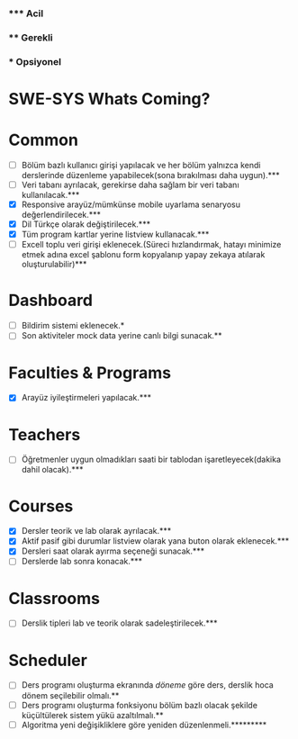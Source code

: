### *** Acil 
### **  Gerekli 
### *   Opsiyonel

# SWE-SYS Whats Coming?

# Common

- [ ]  Bölüm bazlı kullanıcı girişi yapılacak ve her bölüm yalnızca kendi derslerinde düzenleme yapabilecek(sona bırakılması daha uygun).***
- [ ]  Veri tabanı ayrılacak, gerekirse daha sağlam bir veri tabanı kullanılacak.***
- [x]  Responsive arayüz/mümkünse mobile uyarlama senaryosu değerlendirilecek.***
- [x]  Dil Türkçe olarak değiştirilecek.***
- [x]  Tüm program kartlar yerine listview kullanacak.***
- [ ]  Excell toplu veri girişi eklenecek.(Süreci hızlandırmak, hatayı minimize etmek adına excel şablonu form kopyalanıp yapay zekaya atılarak oluşturulabilir)***

# Dashboard

- [ ]  Bildirim sistemi eklenecek.*
- [ ]  Son aktiviteler mock data yerine canlı bilgi sunacak.**

# Faculties & Programs

- [x]  Arayüz iyileştirmeleri yapılacak.***

# Teachers

- [ ]  Öğretmenler uygun olmadıkları saati bir tablodan işaretleyecek(dakika dahil olacak).***

# Courses

- [x]  Dersler teorik ve lab olarak ayrılacak.***
- [x]  Aktif pasif gibi durumlar listview olarak yana buton olarak eklenecek.***
- [x]  Dersleri saat olarak ayırma seçeneği sunacak.***
- [ ]  Derslerde lab sonra konacak.***

# Classrooms

- [ ]  Derslik tipleri lab ve teorik olarak sadeleştirilecek.***

# Scheduler

- [ ]  Ders programı oluşturma ekranında _döneme_ göre ders, derslik hoca dönem seçilebilir olmalı.**
- [ ]  Ders programı oluşturma fonksiyonu bölüm bazlı olacak şekilde küçültülerek sistem yükü azaltılmalı.**
- [ ]  Algoritma yeni değişikliklere göre yeniden düzenlenmeli.*********
